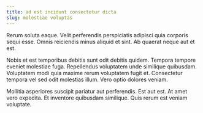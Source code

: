 ```yaml
---
title: ad est incidunt consectetur dicta
slug: molestiae voluptas
---
```


Rerum soluta eaque. Velit perferendis perspiciatis adipisci quia corporis sequi esse. Omnis reiciendis minus aliquid et sint. Ab quaerat neque aut et est.

Nobis et est temporibus debitis sunt odit debitis quidem. Tempora tempore eveniet molestiae fuga. Repellendus voluptatem unde similique quibusdam. Voluptatem modi quia maxime rerum voluptatem fugit et. Consectetur tempora vel sed odit molestias illum. Vero optio dolores veniam.

Mollitia asperiores suscipit pariatur aut perferendis. Est aut est. At amet vero expedita. Et inventore quibusdam similique. Quis rerum est veniam voluptate.
